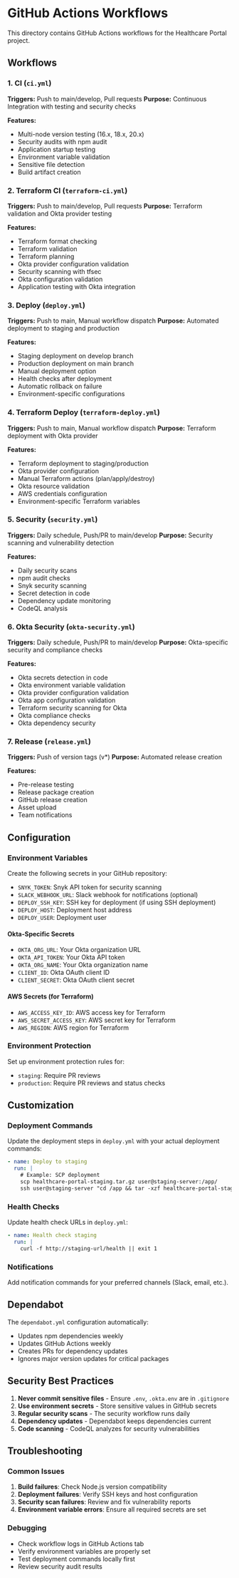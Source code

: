 # GitHub Actions Workflows

This directory contains GitHub Actions workflows for the Healthcare Portal project.

## Workflows

### 1. CI (`ci.yml`)
**Triggers:** Push to main/develop, Pull requests
**Purpose:** Continuous Integration with testing and security checks

**Features:**
- Multi-node version testing (16.x, 18.x, 20.x)
- Security audits with npm audit
- Application startup testing
- Environment variable validation
- Sensitive file detection
- Build artifact creation

### 2. Terraform CI (`terraform-ci.yml`)
**Triggers:** Push to main/develop, Pull requests
**Purpose:** Terraform validation and Okta provider testing

**Features:**
- Terraform format checking
- Terraform validation
- Terraform planning
- Okta provider configuration validation
- Security scanning with tfsec
- Okta configuration validation
- Application testing with Okta integration

### 3. Deploy (`deploy.yml`)
**Triggers:** Push to main, Manual workflow dispatch
**Purpose:** Automated deployment to staging and production

**Features:**
- Staging deployment on develop branch
- Production deployment on main branch
- Manual deployment option
- Health checks after deployment
- Automatic rollback on failure
- Environment-specific configurations

### 4. Terraform Deploy (`terraform-deploy.yml`)
**Triggers:** Push to main, Manual workflow dispatch
**Purpose:** Terraform deployment with Okta provider

**Features:**
- Terraform deployment to staging/production
- Okta provider configuration
- Manual Terraform actions (plan/apply/destroy)
- Okta resource validation
- AWS credentials configuration
- Environment-specific Terraform variables

### 5. Security (`security.yml`)
**Triggers:** Daily schedule, Push/PR to main/develop
**Purpose:** Security scanning and vulnerability detection

**Features:**
- Daily security scans
- npm audit checks
- Snyk security scanning
- Secret detection in code
- Dependency update monitoring
- CodeQL analysis

### 6. Okta Security (`okta-security.yml`)
**Triggers:** Daily schedule, Push/PR to main/develop
**Purpose:** Okta-specific security and compliance checks

**Features:**
- Okta secrets detection in code
- Okta environment variable validation
- Okta provider configuration validation
- Okta app configuration validation
- Terraform security scanning for Okta
- Okta compliance checks
- Okta dependency security

### 7. Release (`release.yml`)
**Triggers:** Push of version tags (v*)
**Purpose:** Automated release creation

**Features:**
- Pre-release testing
- Release package creation
- GitHub release creation
- Asset upload
- Team notifications

## Configuration

### Environment Variables
Create the following secrets in your GitHub repository:

- `SNYK_TOKEN`: Snyk API token for security scanning
- `SLACK_WEBHOOK_URL`: Slack webhook for notifications (optional)
- `DEPLOY_SSH_KEY`: SSH key for deployment (if using SSH deployment)
- `DEPLOY_HOST`: Deployment host address
- `DEPLOY_USER`: Deployment user

#### Okta-Specific Secrets
- `OKTA_ORG_URL`: Your Okta organization URL
- `OKTA_API_TOKEN`: Your Okta API token
- `OKTA_ORG_NAME`: Your Okta organization name
- `CLIENT_ID`: Okta OAuth client ID
- `CLIENT_SECRET`: Okta OAuth client secret

#### AWS Secrets (for Terraform)
- `AWS_ACCESS_KEY_ID`: AWS access key for Terraform
- `AWS_SECRET_ACCESS_KEY`: AWS secret key for Terraform
- `AWS_REGION`: AWS region for Terraform

### Environment Protection
Set up environment protection rules for:
- `staging`: Require PR reviews
- `production`: Require PR reviews and status checks

## Customization

### Deployment Commands
Update the deployment steps in `deploy.yml` with your actual deployment commands:

```yaml
- name: Deploy to staging
  run: |
    # Example: SCP deployment
    scp healthcare-portal-staging.tar.gz user@staging-server:/app/
    ssh user@staging-server "cd /app && tar -xzf healthcare-portal-staging.tar.gz"
```

### Health Checks
Update health check URLs in `deploy.yml`:

```yaml
- name: Health check staging
  run: |
    curl -f http://staging-url/health || exit 1
```

### Notifications
Add notification commands for your preferred channels (Slack, email, etc.).

## Dependabot

The `dependabot.yml` configuration automatically:
- Updates npm dependencies weekly
- Updates GitHub Actions weekly
- Creates PRs for dependency updates
- Ignores major version updates for critical packages

## Security Best Practices

1. **Never commit sensitive files** - Ensure `.env`, `.okta.env` are in `.gitignore`
2. **Use environment secrets** - Store sensitive values in GitHub secrets
3. **Regular security scans** - The security workflow runs daily
4. **Dependency updates** - Dependabot keeps dependencies current
5. **Code scanning** - CodeQL analyzes for security vulnerabilities

## Troubleshooting

### Common Issues

1. **Build failures**: Check Node.js version compatibility
2. **Deployment failures**: Verify SSH keys and host configuration
3. **Security scan failures**: Review and fix vulnerability reports
4. **Environment variable errors**: Ensure all required secrets are set

### Debugging

- Check workflow logs in GitHub Actions tab
- Verify environment variables are properly set
- Test deployment commands locally first
- Review security audit results 